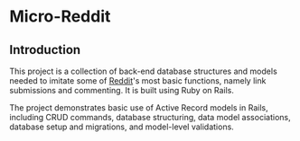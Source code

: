 # Micro-Reddit

## Introduction

This project is a collection of back-end database structures and models needed to imitate some of [Reddit](https://www.reddit.com/)'s most basic functions, namely link submissions and commenting. It is built using Ruby on Rails.

The project demonstrates basic use of Active Record models in Rails, including CRUD commands, database structuring, data model associations, database setup and migrations, and model-level validations.
